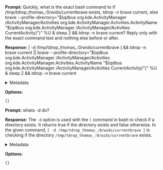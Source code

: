 **Prompt:**
Quickly, what is the exact bash command to if /tmp/tdrop_thomas_:0/wids/currentbrave exists, tdrop -n brave current, else brave --profile-directory="$(qdbus org.kde.ActivityManager /ActivityManager/Activities org.kde.ActivityManager.Activities.ActivityName "$(qdbus org.kde.ActivityManager /ActivityManager/Activities CurrentActivity)")" %U & sleep 2 && tdrop -n brave current?
Reply only with the exact command text and nothing else before or after.

**Response:**
[ -d /tmp/tdrop_thomas_:0/wids/currentbrave ] && tdrop -n brave current || brave --profile-directory="$(qdbus org.kde.ActivityManager /ActivityManager/Activities org.kde.ActivityManager.Activities.ActivityName "$(qdbus org.kde.ActivityManager /ActivityManager/Activities CurrentActivity)")" %U & sleep 2 && tdrop -n brave current

<details><summary>Metadata</summary>

- Duration: 3471 ms
- Datetime: 2023-07-25T08:58:06.327442
- Model: gpt-3.5-turbo-0613

</details>

**Options:**
```json
{}
```

**Prompt:**
whats -d do?

**Response:**
The `-d` option is used with the `[` command in bash to check if a directory exists. It returns true if the directory exists and false otherwise. In the given command, `[ -d /tmp/tdrop_thomas_:0/wids/currentbrave ]` is checking if the directory `/tmp/tdrop_thomas_:0/wids/currentbrave` exists.

<details><summary>Metadata</summary>

- Duration: 3148 ms
- Datetime: 2023-07-25T08:58:54.387419
- Model: gpt-3.5-turbo-0613

</details>

**Options:**
```json
{}
```

